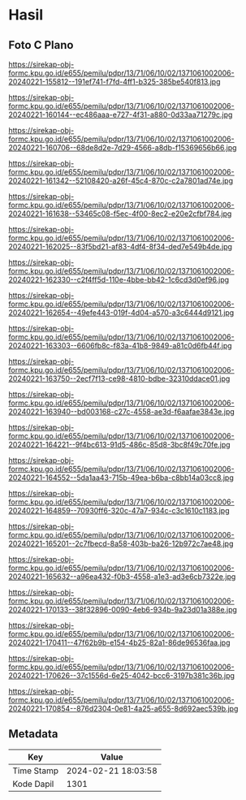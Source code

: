 # Hasil

## Foto C Plano

https://sirekap-obj-formc.kpu.go.id/e655/pemilu/pdpr/13/71/06/10/02/1371061002006-20240221-155812--191ef741-f7fd-4ff1-b325-385be540f813.jpg

https://sirekap-obj-formc.kpu.go.id/e655/pemilu/pdpr/13/71/06/10/02/1371061002006-20240221-160144--ec486aaa-e727-4f31-a880-0d33aa71279c.jpg

https://sirekap-obj-formc.kpu.go.id/e655/pemilu/pdpr/13/71/06/10/02/1371061002006-20240221-160706--68de8d2e-7d29-4566-a8db-f15369656b66.jpg

https://sirekap-obj-formc.kpu.go.id/e655/pemilu/pdpr/13/71/06/10/02/1371061002006-20240221-161342--52108420-a26f-45c4-870c-c2a7801ad74e.jpg

https://sirekap-obj-formc.kpu.go.id/e655/pemilu/pdpr/13/71/06/10/02/1371061002006-20240221-161638--53465c08-f5ec-4f00-8ec2-e20e2cfbf784.jpg

https://sirekap-obj-formc.kpu.go.id/e655/pemilu/pdpr/13/71/06/10/02/1371061002006-20240221-162025--83f5bd21-af83-4df4-8f34-ded7e549b4de.jpg

https://sirekap-obj-formc.kpu.go.id/e655/pemilu/pdpr/13/71/06/10/02/1371061002006-20240221-162330--c2f4ff5d-110e-4bbe-bb42-1c6cd3d0ef96.jpg

https://sirekap-obj-formc.kpu.go.id/e655/pemilu/pdpr/13/71/06/10/02/1371061002006-20240221-162654--49efe443-019f-4d04-a570-a3c6444d9121.jpg

https://sirekap-obj-formc.kpu.go.id/e655/pemilu/pdpr/13/71/06/10/02/1371061002006-20240221-163303--6606fb8c-f83a-41b8-9849-a81c0d6fb44f.jpg

https://sirekap-obj-formc.kpu.go.id/e655/pemilu/pdpr/13/71/06/10/02/1371061002006-20240221-163750--2ecf7f13-ce98-4810-bdbe-32310ddace01.jpg

https://sirekap-obj-formc.kpu.go.id/e655/pemilu/pdpr/13/71/06/10/02/1371061002006-20240221-163940--bd003168-c27c-4558-ae3d-f6aafae3843e.jpg

https://sirekap-obj-formc.kpu.go.id/e655/pemilu/pdpr/13/71/06/10/02/1371061002006-20240221-164221--9f4bc613-91d5-486c-85d8-3bc8f49c70fe.jpg

https://sirekap-obj-formc.kpu.go.id/e655/pemilu/pdpr/13/71/06/10/02/1371061002006-20240221-164552--5da1aa43-715b-49ea-b6ba-c8bb14a03cc8.jpg

https://sirekap-obj-formc.kpu.go.id/e655/pemilu/pdpr/13/71/06/10/02/1371061002006-20240221-164859--70930ff6-320c-47a7-934c-c3c1610c1183.jpg

https://sirekap-obj-formc.kpu.go.id/e655/pemilu/pdpr/13/71/06/10/02/1371061002006-20240221-165201--2c7fbecd-8a58-403b-ba26-12b972c7ae48.jpg

https://sirekap-obj-formc.kpu.go.id/e655/pemilu/pdpr/13/71/06/10/02/1371061002006-20240221-165632--a96ea432-f0b3-4558-a1e3-ad3e6cb7322e.jpg

https://sirekap-obj-formc.kpu.go.id/e655/pemilu/pdpr/13/71/06/10/02/1371061002006-20240221-170133--38f32896-0090-4eb6-934b-9a23d01a388e.jpg

https://sirekap-obj-formc.kpu.go.id/e655/pemilu/pdpr/13/71/06/10/02/1371061002006-20240221-170411--47f62b9b-e154-4b25-82a1-86de96536faa.jpg

https://sirekap-obj-formc.kpu.go.id/e655/pemilu/pdpr/13/71/06/10/02/1371061002006-20240221-170626--37c1556d-6e25-4042-bcc6-3197b381c36b.jpg

https://sirekap-obj-formc.kpu.go.id/e655/pemilu/pdpr/13/71/06/10/02/1371061002006-20240221-170854--876d2304-0e81-4a25-a655-8d692aec539b.jpg


## Metadata

| Key        | Value               |
| ---------- | ------------------- |
| Time Stamp | 2024-02-21 18:03:58 |
| Kode Dapil | 1301                |



